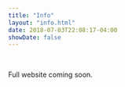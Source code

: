 ```yaml
---
title: "Info"
layout: "info.html"
date: 2018-07-03T22:08:17-04:00
showDate: false
---
```

&nbsp;

Full website coming soon.

&nbsp;

&nbsp;

&nbsp;

&nbsp;

&nbsp;